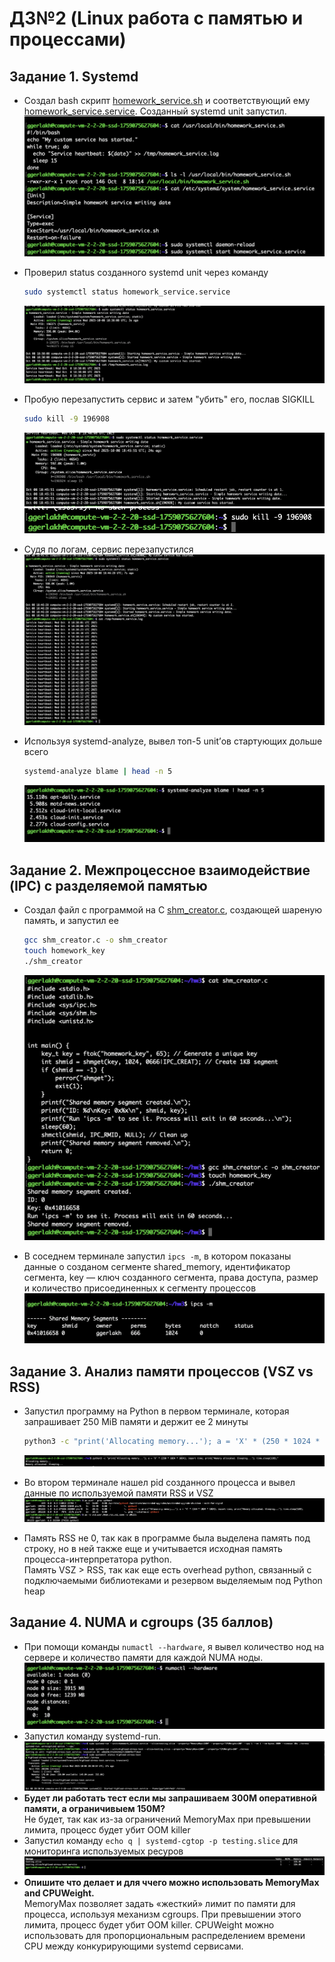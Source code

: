 # ДЗ№2 (Linux работа с памятью и процессами)

## Задание 1. Systemd

* Создал bash скрипт [homework_service.sh](./homework_service.sh) и соответствующий ему [homework_service.service](./homework_service.service). Созданный systemd unit запустил.
  ![p1_1](./img/p1_1.png)
* Проверил status созданного systemd unit через команду  
  ```bash
  sudo systemctl status homework_service.service
  ```

  ![p1_2](./img/p1_2.png)
* Пробую перезапустить сервис и затем "убить" его, послав SIGKILL  
  ```bash
  sudo kill -9 196908
  ```

  ![p1_3](./img/p1_3.png)
  ![p1_4](./img/p1_4.png)
* Судя по логам, сервис перезапустился 
  ![p1_5](./img/p1_5.png)
* Используя systemd-analyze, вывел топ-5 unit’ов стартующих дольше всего  
  ```bash
  systemd-analyze blame | head -n 5
  ```

  ![p1_6](./img/p1_6.png)


## Задание 2. Межпроцессное взаимодействие (IPC) с разделяемой памятью

* Создал файл с программой на C [shm_creator.c](./shm_creator.c), создающей  шареную память, и запустил ее  
  ```bash
  gcc shm_creator.c -o shm_creator
  touch homework_key
  ./shm_creator
  ```

  ![p2_1](./img/p2_1.png)  
* В соседнем терминале запустил `ipcs -m`, в котором показаны данные о созданом сегменте shared_memory, идентификатор сегмента, key — ключ созданного сегмента, права доступа, размер и количество присоединенных к сегменту процессов  
  ![p2_2](./img/p2_2.png)  

## Задание 3. Анализ памяти процессов (VSZ vs RSS) 

* Запустил программу на Python в первом терминале, которая запрашивает 250 MiB памяти и держит ее 2 минуты  
  ```bash
  python3 -c "print('Allocating memory...'); a = 'X' * (250 * 1024 * 1024); import time; print('Memory allocated. Sleeping...'); time.sleep(120);"
  ```

  ![p3_1](./img/p3_1.png)
* Во втором терминале нашел pid созданного процесса и вывел данные по используемой памяти RSS и VSZ  
  ![p3_2](./img/p3_2.png)
* Память RSS не 0, так как в программе была выделена память под строку, но в ней также еще и учитывается исходная память процесса-интерпретатора python.  
  Память VSZ > RSS, так как еще есть overhead python, связанный с подключаемыми библиотеками и резервом выделяемым под Python heap

## Задание 4. NUMA и cgroups (35 баллов)

* При помощи команды `numactl --hardware`, я вывел количество нод на сервере и количество памяти для каждой NUMA ноды.  
  ![p4_1](./img/p4_1.png)
* Запустил команду systemd-run.  
  ![p4_2](./img/p4_2.png)
* **Будет ли работать тест если мы запрашиваем 300М оперативной памяти, а ограничивыем 150М?**  
  Не будет, так как из-за ограничений MemoryMax при превышении лимита, процесс будет убит OOM killer
* Запустил команду `echo q | systemd-cgtop -p testing.slice` для мониторинга используемых ресуров
  ![p4_3](./img/p4_3.png)
* **Опишите что делает и для ччего можно использовать MemoryMax and CPUWeight.**  
  MemoryMax позволяет задать «жесткий» лимит по памяти для процесса, используя механизм cgroups. При превышении этого лимита, процесс будет убит OOM killer.
CPUWeight можно использовать для пропорциональным распределением времени CPU между конкурирующими systemd сервисами. 
